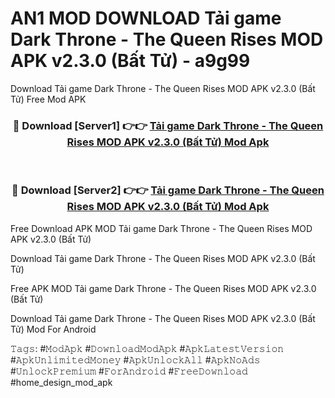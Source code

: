 # AN1 MOD DOWNLOAD Tải game Dark Throne - The Queen Rises MOD APK v2.3.0 (Bất Tử) - a9g99
Download Tải game Dark Throne - The Queen Rises MOD APK v2.3.0 (Bất Tử) Free Mod APK

<div align="center">
<h3>🔴 Download [Server1] 👉👉 <a href="https://apk-comot.site?title=Tải_game_Dark_Throne_-_The_Queen_Rises_MOD_APK_v2.3.0_(Bất_Tử)">Tải game Dark Throne - The Queen Rises MOD APK v2.3.0 (Bất Tử) Mod Apk</a></h3><br>

<h3>🔴 Download [Server2] 👉👉 <a href="https://apk-comot.site?title=Tải_game_Dark_Throne_-_The_Queen_Rises_MOD_APK_v2.3.0_(Bất_Tử)">Tải game Dark Throne - The Queen Rises MOD APK v2.3.0 (Bất Tử) Mod Apk</a></h3>
</div>


Free Download APK MOD Tải game Dark Throne - The Queen Rises MOD APK v2.3.0 (Bất Tử)

Download Tải game Dark Throne - The Queen Rises MOD APK v2.3.0 (Bất Tử) 

Free APK MOD Tải game Dark Throne - The Queen Rises MOD APK v2.3.0 (Bất Tử) 

Download Tải game Dark Throne - The Queen Rises MOD APK v2.3.0 (Bất Tử) Mod For Android

𝚃𝚊𝚐𝚜: #𝙼𝚘𝚍𝙰𝚙𝚔 #𝙳𝚘𝚠𝚗𝚕𝚘𝚊𝚍𝙼𝚘𝚍𝙰𝚙𝚔 #𝙰𝚙𝚔𝙻𝚊𝚝𝚎𝚜𝚝𝚅𝚎𝚛𝚜𝚒𝚘𝚗 #𝙰𝚙𝚔𝚄𝚗𝚕𝚒𝚖𝚒𝚝𝚎𝚍𝙼𝚘𝚗𝚎𝚢 #𝙰𝚙𝚔𝚄𝚗𝚕𝚘𝚌𝚔𝙰𝚕𝚕 #𝙰𝚙𝚔𝙽𝚘𝙰𝚍𝚜 #𝚄𝚗𝚕𝚘𝚌𝚔𝙿𝚛𝚎𝚖𝚒𝚞𝚖 #𝙵𝚘𝚛𝙰𝚗𝚍𝚛𝚘𝚒𝚍 #𝙵𝚛𝚎𝚎𝙳𝚘𝚠𝚗𝚕𝚘𝚊𝚍 #home_design_mod_apk